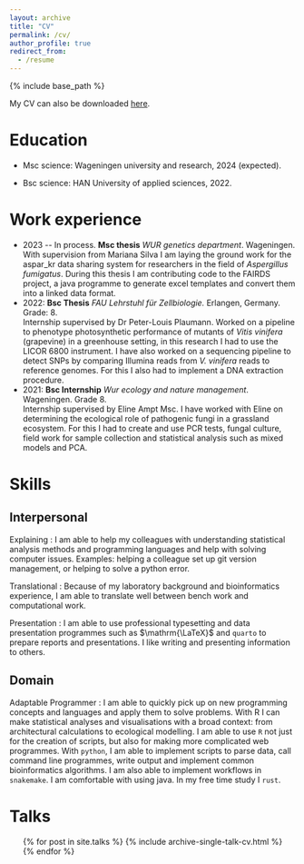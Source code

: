 ```yaml
---
layout: archive
title: "CV"
permalink: /cv/
author_profile: true
redirect_from:
  - /resume
---
```


{% include base_path %}

My CV can also be downloaded [here](https://git.wur.nl/sibbe.bakker/portfolio/-/raw/main/curriculum_vitae/cv-sibbe_bakker.pdf?ref_type=heads&inline=false).

Education
======
* Msc science: Wageningen university and research, 2024 (expected).

* Bsc science: HAN University of applied sciences, 2022.


Work experience
======
* 2023 -- In process. **Msc thesis** *WUR genetics department*. Wageningen. <br>With supervision from Mariana Silva I am laying the ground work for the aspar_kr
  data sharing system for researchers in the field of *Aspergillus fumigatus*. During this
  thesis I am contributing code to the FAIRDS project, a java programme to generate
  excel templates and convert them into a linked data format.
* 2022: **Bsc Thesis** *FAU Lehrstuhl für Zellbiologie.* Erlangen, Germany. Grade: 8. <br>Internship supervised by Dr Peter-Louis Plaumann. Worked on a pipeline to phenotype
  photosynthetic performance of mutants of *Vitis vinifera* (grapevine) in a greenhouse
  setting, in this research I had to use the LICOR 6800 instrument. I have also worked on a
  sequencing pipeline to detect SNPs by comparing Illumina reads from *V. vinifera* reads
  to reference genomes. For this I also had to implement a DNA extraction procedure.
* 2021: **Bsc Internship** *Wur ecology and nature management*. Wageningen. Grade 8. <br> Internship supervised by Eline Ampt Msc. I have worked with Eline on determining the
  ecological role of pathogenic fungi in a grassland ecosystem. For this I had to create and
  use PCR tests, fungal culture, field work for sample collection and statistical analysis
  such as mixed models and PCA.

# Skills
## Interpersonal

Explaining
:	I am able to help my colleagues with understanding statistical analysis methods and
programming languages and help with solving computer issues. Examples: helping a
colleague set up git version management, or helping to solve a python error.

Translational
:	Because of my laboratory background and bioinformatics experience, I am able to
translate well between bench work and computational work.

Presentation
:	I am able to use professional typesetting and data presentation programmes such as
$\mathrm{\LaTeX}$ and `quarto` to prepare reports and presentations. I like writing and presenting
information to others.

## Domain 

Adaptable Programmer
:	I am able to quickly pick up on new programming concepts and languages and apply them to solve problems. With R I can make statistical analyses and visualisations with a broad context: from architectural calculations to ecological modelling. I am able to use `R` not just for the creation of scripts, but also for making more complicated web programmes. With `python`, I am able to implement scripts to parse data, call command line programmes, write output and implement common bioinformatics  algorithms. I am also able to implement workflows in `snakemake`. I am comfortable with using java. In
my free time study I `rust`.


Talks
======
  <ul>{% for post in site.talks %}
    {% include archive-single-talk-cv.html %}
  {% endfor %}</ul>
